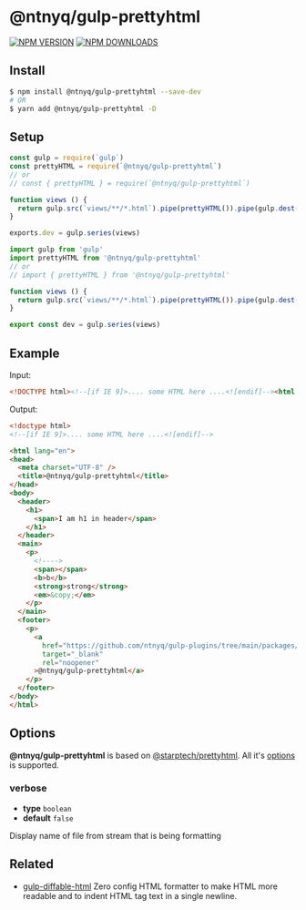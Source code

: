 # @ntnyq/gulp-prettyhtml

[![NPM VERSION](https://img.shields.io/npm/v/@ntnyq/gulp-prettyhtml.svg)](https://www.npmjs.com/package/@ntnyq/gulp-prettyhtml)
[![NPM DOWNLOADS](https://img.shields.io/npm/dm/@ntnyq/gulp-prettyhtml.svg)](https://www.npmjs.com/package/@ntnyq/gulp-prettyhtml)

## Install

```bash
$ npm install @ntnyq/gulp-prettyhtml --save-dev
# OR
$ yarn add @ntnyq/gulp-prettyhtml -D
```

## Setup

```js
const gulp = require(`gulp`)
const prettyHTML = require(`@ntnyq/gulp-prettyhtml`)
// or
// const { prettyHTML } = require(`@ntnyq/gulp-prettyhtml`)

function views () {
  return gulp.src(`views/**/*.html`).pipe(prettyHTML()).pipe(gulp.dest(`dist`))
}

exports.dev = gulp.series(views)
```

```ts
import gulp from 'gulp'
import prettyHTML from '@ntnyq/gulp-prettyhtml'
// or
// import { prettyHTML } from '@ntnyq/gulp-prettyhtml'

function views () {
  return gulp.src(`views/**/*.html`).pipe(prettyHTML()).pipe(gulp.dest(`dist`))
}

export const dev = gulp.series(views)
```

## Example

Input:

<!-- prettier-ignore-start -->
```html
<!DOCTYPE html><!--[if IE 9]>.... some HTML here ....<![endif]--><html lang="en"><head><meta charset="UTF-8"><title>@ntnyq/gulp-prettyhtml</title></head><body><header><h1><span>I am h1 in header</span></h1></header><main><p><!----><span></span><b>b</b><strong>strong</strong><em>&copy;</em></p></main><footer><p><a href="https://github.com/ntnyq/gulp-plugins/tree/main/packages/@ntnyq/gulp-prettyhtml" target="_blank" rel="noopener" >gulp-prettyhtml</a></p></footer></body></html>

```
<!-- prettier-ignore-end -->

Output:

<!-- prettier-ignore-start -->
```html
<!doctype html>
<!--[if IE 9]>.... some HTML here ....<![endif]-->

<html lang="en">
<head>
  <meta charset="UTF-8" />
  <title>@ntnyq/gulp-prettyhtml</title>
</head>
<body>
  <header>
    <h1>
      <span>I am h1 in header</span>
    </h1>
  </header>
  <main>
    <p>
      <!---->
      <span></span>
      <b>b</b>
      <strong>strong</strong>
      <em>&copy;</em>
    </p>
  </main>
  <footer>
    <p>
      <a
        href="https://github.com/ntnyq/gulp-plugins/tree/main/packages/gulp-prettyhtml"
        target="_blank"
        rel="noopener"
      >@ntnyq/gulp-prettyhtml</a>
    </p>
  </footer>
</body>
</html>
```
<!-- prettier-ignore-end -->

## Options

**@ntnyq/gulp-prettyhtml** is based on [@starptech/prettyhtml](https://github.com/Prettyhtml/prettyhtml#readme). All it's [options](https://github.com/Prettyhtml/prettyhtml#prettyhtmldoc-string-options-vfile) is supported.

### verbose

-   **type** `boolean`
-   **default** `false`

Display name of file from stream that is being formatting

## Related

-   [gulp-diffable-html](https://github.com/ntnyq/gulp-diffable-html) Zero config HTML formatter to make HTML more readable and to indent HTML tag text in a single newline.
